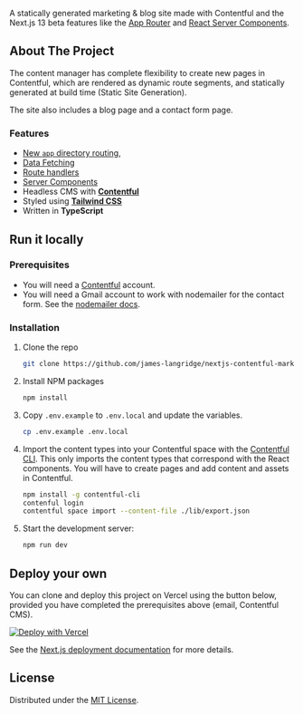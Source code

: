 A statically generated marketing & blog site made with Contentful and the Next.js 13 beta features like the [App Router](https://beta.nextjs.org/docs/routing/fundamentals) and [React Server Components](https://beta.nextjs.org/docs/rendering/server-and-client-components).

## About The Project

The content manager has complete flexibility to create new pages in Contentful, which are rendered as dynamic route segments, and statically generated at build time (Static Site Generation).

The site also includes a blog page and a contact form page.

### Features

- [New `app` directory routing](https://beta.nextjs.org/docs/routing/fundamentals),
- [Data Fetching](https://beta.nextjs.org/docs/data-fetching/fundamentals)
- [Route handlers](https://beta.nextjs.org/docs/routing/route-handlers)
- [Server Components](https://beta.nextjs.org/docs/rendering/server-and-client-components)
- Headless CMS with **[Contentful](https://www.contentful.com/)**
- Styled using **[Tailwind CSS](https://tailwindcss.com/)**
- Written in **TypeScript**

## Run it locally

### Prerequisites

- You will need a [Contentful](https://www.contentful.com/sign-up/) account.
- You will need a Gmail account to work with nodemailer for the contact form.  See the [nodemailer docs](https://nodemailer.com/usage/using-gmail/).

### Installation

1. Clone the repo
   ```sh
   git clone https://github.com/james-langridge/nextjs-contentful-marketing-blog.git
   ```

2. Install NPM packages
   ```sh
   npm install
   ```

3. Copy `.env.example` to `.env.local` and update the variables.
    ```sh
    cp .env.example .env.local
    ```

4. Import the content types into your Contentful space with the [Contentful CLI](https://www.contentful.com/developers/docs/tutorials/cli/import-and-export/). This only imports the content types that correspond with the React components.  You will have to create pages and add content and assets in Contentful.
    ```sh
    npm install -g contentful-cli
    contenful login
    contentful space import --content-file ./lib/export.json
    ```

5. Start the development server:
    ```sh
    npm run dev
    ```

## Deploy your own

You can clone and deploy this project on Vercel using the button below, provided you have completed the prerequisites above (email, Contentful CMS).

[![Deploy with Vercel](https://vercel.com/button)](https://vercel.com/new/clone?repository-url=https%3A%2F%2Fgithub.com%2Fjames-langridge%2Fnextjs-contentful-marketing-blog&env=CONTENTFUL_ACCESS_TOKEN,CONTENTFUL_ENVIRONMENT,CONTENTFUL_FOOTER_ENTRY_ID,CONTENTFUL_MANAGEMENT_API_ACCESS_TOKEN,CONTENTFUL_NAVBAR_ENTRY_ID,CONTENTFUL_SPACE_ID,GMAIL_PASSWORD,GMAIL_USERNAME_FROM,GMAIL_USERNAME_TO)

See the [Next.js deployment documentation](https://nextjs.org/docs/deployment) for more details.

## License

Distributed under the [MIT License](https://github.com/james-langridge/personal-trainer-planner/blob/main/LICENSE).
